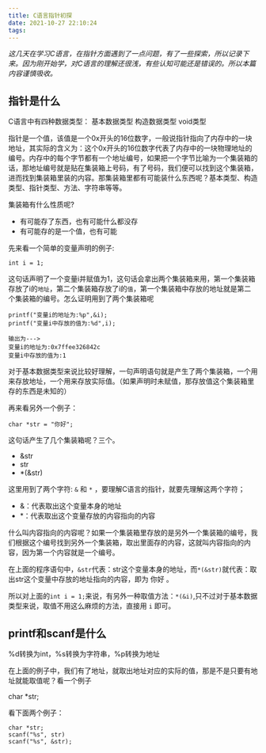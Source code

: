 ```yaml
---
title: C语言指针初探
date: 2021-10-27 22:10:24
tags:
---
```


*这几天在学习C语言，在指针方面遇到了一点问题，有了一些探索，所以记录下来。因为刚开始学，对C语言的理解还很浅，有些认知可能还是错误的。所以本篇内容谨慎吸收。*

## 指针是什么
C语言中有四种数据类型：
基本数据类型
构造数据类型
void类型


指针是一个值，该值是一个0x开头的16位数字，一般说指针指向了内存中的一块地址，其实际的含义为：这个0x开头的16位数字代表了内存中的一块物理地址的编号。内存中的每个字节都有一个地址编号，如果把一个字节比喻为一个集装箱的话，那地址编号就是贴在集装箱上号码，有了号码，我们便可以找到这个集装箱，进而找到集装箱里装的内容。那集装箱里都有可能装什么东西呢？基本类型、构造类型、指针类型、方法、字符串等等。

集装箱有什么性质呢?

- 有可能存了东西，也有可能什么都没存
- 有可能存的是一个值，也有可能

先来看一个简单的变量声明的例子:

```
int i = 1;
```

这句话声明了一个变量i并赋值为1，这句话会拿出两个集装箱来用，第一个集装箱存放了i的`地址`，第二个集装箱存放了i的`值`，第一个集装箱中存放的地址就是第二个集装箱的编号。怎么证明用到了两个集装箱呢

```
printf("变量i的地址为:%p",&i);
printf("变量i中存放的值为:%d",i);

输出为--->
变量i的地址为:0x7ffee326842c
变量i中存放的值为:1
```

对于基本数据类型来说比较好理解，一句声明语句就是产生了两个集装箱，一个用来存放地址，一个用来存放实际值。（如果声明时未赋值，那存放值这个集装箱里存的东西是未知的）

再来看另外一个例子：

```
char *str = "你好";
```

这句话产生了几个集装箱呢？三个。

- &str
- str
- *(&str)

这里用到了两个字符: `&` 和 `*` ，要理解C语言的指针，就要先理解这两个字符；

- &：代表取出这个变量本身的地址
- *：代表取出这个变量存放的内容指向的内容

什么叫内容指向的内容呢？如果一个集装箱里存放的是另外一个集装箱的编号，我们根据这个编号找到另外一个集装箱，取出里面存的内容，这就叫内容指向的内容，因为第一个内容就是一个编号。

在上面的程序语句中，`&str`代表：str这个变量本身的地址，而`*(&str)`就代表：取出str这个变量中存放的地址指向的内容，即为 你好 。

所以对上面的`int i = 1;`来说，有另外一种取值方法：`*(&i)`,只不过对于基本数据类型来说，取值不用这么麻烦的方法，直接用 `i` 即可。


## printf和scanf是什么

%d转换为int，%s转换为字符串，%p转换为地址

在上面的例子中，我们有了地址，就取出地址对应的实际的值，那是不是只要有地址就能取值呢？看一个例子

char *str;


看下面两个例子：

```
char *str;
scanf("%s", str)
scanf("%s", &str);
```



